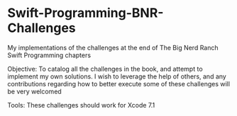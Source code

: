 # Swift-Programming-BNR-Challenges
My implementations of the challenges at the end of The Big Nerd Ranch Swift Programming chapters

Objective: To catalog all the challenges in the book, and 
attempt to implement my own solutions. I wish to leverage the help of others, and any contributions regarding how to better execute some of these challenges will be very welcomed

Tools: These challenges should work for Xcode 7.1
